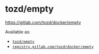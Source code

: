 # tozd/empty

<https://gitlab.com/tozd/docker/empty>

Available as:

* [`tozd/empty`](https://hub.docker.com/r/tozd/empty)
* [`registry.gitlab.com/tozd/docker/empty`](https://gitlab.com/tozd/docker/empty/container_registry)
